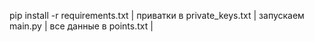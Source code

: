 pip install -r requirements.txt |
приватки в private_keys.txt |
запускаем main.py |
все данные в points.txt |
